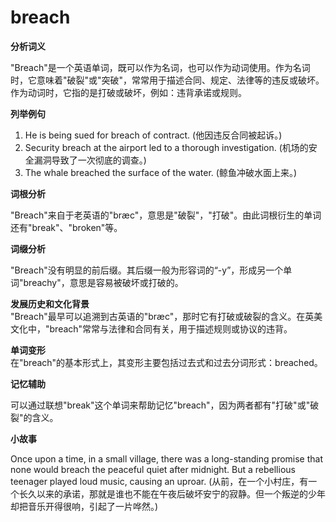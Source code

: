 # breach

**分析词义**

  

"Breach"是一个英语单词，既可以作为名词，也可以作为动词使用。作为名词时，它意味着"破裂"或"突破"，常常用于描述合同、规定、法律等的违反或破坏。作为动词时，它指的是打破或破坏，例如：违背承诺或规则。

  

**列举例句**

  

1.  He is being sued for breach of contract. (他因违反合同被起诉。)
2.  Security breach at the airport led to a thorough investigation. (机场的安全漏洞导致了一次彻底的调查。)
3.  The whale breached the surface of the water. (鲸鱼冲破水面上来。)

  

**词根分析**

  

"Breach"来自于老英语的"bræc"，意思是"破裂"，"打破"。由此词根衍生的单词还有"break"、"broken"等。

  

**词缀分析**

  

"Breach"没有明显的前后缀。其后缀一般为形容词的“-y”，形成另一个单词"breachy"，意思是容易被破坏或打破的。

  

**发展历史和文化背景**  
"Breach"最早可以追溯到古英语的"bræc"，那时它有打破或破裂的含义。在英美文化中，"breach"常常与法律和合同有关，用于描述规则或协议的违背。

  

**单词变形**  
在"breach"的基本形式上，其变形主要包括过去式和过去分词形式：breached。

  

**记忆辅助**

  

可以通过联想"break"这个单词来帮助记忆"breach"，因为两者都有"打破"或"破裂"的含义。

  

**小故事**

  

Once upon a time, in a small village, there was a long-standing promise that none would breach the peaceful quiet after midnight. But a rebellious teenager played loud music, causing an uproar. (从前，在一个小村庄，有一个长久以来的承诺，那就是谁也不能在午夜后破坏安宁的寂静。但一个叛逆的少年却把音乐开得很响，引起了一片哗然。)
